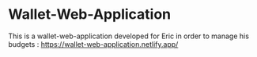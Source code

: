 # Wallet-Web-Application
This is a wallet-web-application developed for Eric in order to manage his budgets : https://wallet-web-application.netlify.app/
